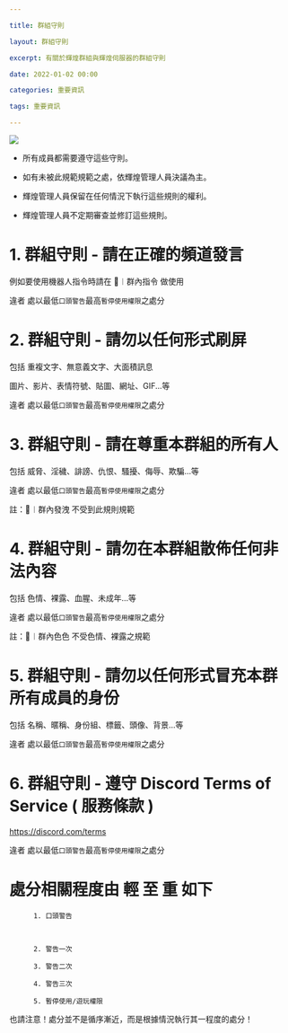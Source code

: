 ```yaml
---

title: 群組守則

layout: 群組守則

excerpt: 有關於輝煌群組與輝煌伺服器的群組守則

date: 2022-01-02 00:00

categories: 重要資訊

tags: 重要資訊

---
```


![](https://media.discordapp.net/attachments/596718421966716928/971190210928992267/AddText_05-04-06.36.35.png)

- 所有成員都需要遵守這些守則。

- 如有未被此規範規範之處，依輝煌管理人員決議為主。

- 輝煌管理人員保留在任何情況下執行這些規則的權利。

- 輝煌管理人員不定期審查並修訂這些規則。

# 1. 群組守則 - 請在正確的頻道發言

例如要使用機器人指令時請在 💬︱群內指令 做使用

違者 處以最低` 口頭警告 `最高` 暫停使用權限 `之處分

# 2. 群組守則 - 請勿以任何形式刷屏

包括 重複文字、無意義文字、大面積訊息

圖片、影片、表情符號、貼圖、網址、GIF...等

違者 處以最低` 口頭警告 `最高` 暫停使用權限 `之處分

# 3. 群組守則 - 請在尊重本群組的所有人

包括 威脅、淫穢、誹謗、仇恨、騷擾、侮辱、欺騙...等

違者 處以最低` 口頭警告 `最高` 暫停使用權限 `之處分

註：💬︱群內發洩 不受到此規則規範

# 4. 群組守則 - 請勿在本群組散佈任何非法內容

包括 色情、裸露、血腥、未成年...等

違者 處以最低` 口頭警告 `最高` 暫停使用權限 `之處分

註：💬︱群內色色 不受色情、裸露之規範

# 5. 群組守則 - 請勿以任何形式冒充本群所有成員的身份

包括 名稱、暱稱、身份組、標籤、頭像、背景...等

違者 處以最低` 口頭警告 `最高` 暫停使用權限 `之處分

# 6. 群組守則 - 遵守 Discord Terms of Service ( 服務條款 )

<https://discord.com/terms>

違者 處以最低` 口頭警告 `最高` 暫停使用權限 `之處分

# 處分相關程度由 輕 至 重 如下

          1. 口頭警告

          

          2. 警告一次

          3. 警告二次

          4. 警告三次

          5. 暫停使用/遊玩權限     

也請注意！處分並不是循序漸近，而是根據情況執行其一程度的處分！
